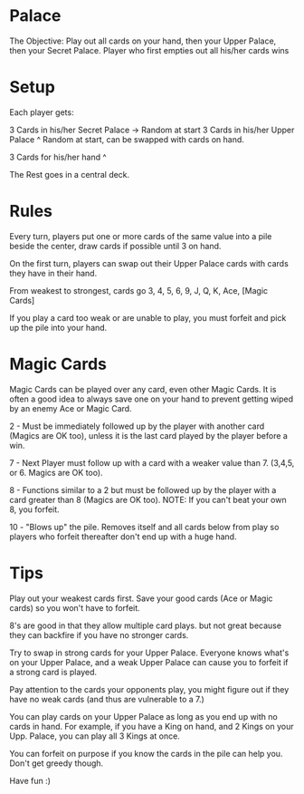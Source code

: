 # Palace

The Objective: Play out all cards on your hand, then your Upper Palace, then your Secret Palace. Player who first empties out all his/her cards wins

# Setup

Each player gets:

3 Cards in his/her Secret Palace -> Random at start
3 Cards in his/her Upper Palace
	^ Random at start, can be swapped with cards on hand.

3 Cards for his/her hand ^

The Rest goes in a central deck.

# Rules

Every turn, players put one or more cards of the same value into a pile beside the center, draw cards if possible until 3 on hand.

On the first turn, players can swap out their Upper Palace cards with cards they have in their hand.

From weakest to strongest, cards go 3, 4, 5, 6, 9, J, Q, K, Ace, [Magic Cards]

If you play a card too weak or are unable to play, you must forfeit and pick up the pile into your hand.

# Magic Cards

Magic Cards can be played over any card, even other Magic Cards. It is often a good idea to always save one on your hand to prevent getting wiped by an enemy Ace or Magic Card.

2 - Must be immediately followed up by the player with another card (Magics are OK too), unless it is the last card played by the player before a win.

7 - Next Player must follow up with a card with a weaker value than 7. (3,4,5, or 6. Magics are OK too).

8 - Functions similar to a 2 but must be followed up by the player with a card greater than 8 (Magics are OK too). NOTE: If you can't beat your own 8, you forfeit.

10 - "Blows up" the pile. Removes itself and all cards below from play so players who forfeit thereafter don't end up with a huge hand.

# Tips

Play out your weakest cards first. Save your good cards (Ace or Magic cards) so you won't have to forfeit.

8's are good in that they allow multiple card plays. but not great because they can backfire if you have no stronger cards.

Try to swap in strong cards for your Upper Palace. Everyone knows what's on your Upper Palace, and a weak Upper Palace can cause you to forfeit if a strong card is played.

Pay attention to the cards your opponents play, you might figure out if they have no weak cards (and thus are vulnerable to a 7.)

You can play cards on your Upper Palace as long as you end up with no cards in hand. For example, if you have a King on hand, and 2 Kings on your Upp. Palace, you can play all 3 Kings at once.

You can forfeit on purpose if you know the cards in the pile can help you. Don't get greedy though.

Have fun :)